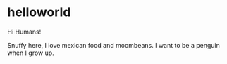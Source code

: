 # helloworld

Hi Humans!

Snuffy here, I love mexican food and moombeans. I want to be a penguin when I grow up. 
